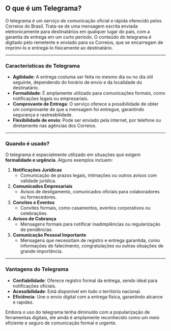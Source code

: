 ## **O que é um Telegrama?**

O telegrama é um serviço de comunicação oficial e rápida oferecido pelos Correios do Brasil. Trata-se de uma mensagem escrita enviada eletronicamente para destinatários em qualquer lugar do país, com a garantia de entrega em um curto período. O conteúdo do telegrama é digitado pelo remetente e enviado para os Correios, que se encarregam de imprimi-lo e entregá-lo fisicamente ao destinatário.

---

### **Características do Telegrama**

- **Agilidade**: A entrega costuma ser feita no mesmo dia ou no dia útil seguinte, dependendo do horário de envio e da localidade do destinatário.
- **Formalidade**: É amplamente utilizado para comunicações formais, como notificações legais ou empresariais.
- **Comprovante de Entrega**: O serviço oferece a possibilidade de obter um comprovante de que a mensagem foi entregue, garantindo segurança e rastreabilidade.
- **Flexibilidade de envio**: Pode ser enviado pela internet, por telefone ou diretamente nas agências dos Correios.

---

### **Quando é usado?**

O telegrama é especialmente utilizado em situações que exigem **formalidade e urgência**. Alguns exemplos incluem:

1. **Notificações Jurídicas**
    - Comunicação de prazos legais, intimações ou outros avisos com validade jurídica.
2. **Comunicados Empresariais**
    - Avisos de desligamento, comunicados oficiais para colaboradores ou fornecedores.
3. **Convites e Eventos**
    - Convites formais, como casamentos, eventos corporativos ou celebrações.
4. **Avisos de Cobrança**
    - Mensagens formais para notificar inadimplências ou regularização de pendências.
5. **Comunicação Pessoal Importante**
    - Mensagens que necessitam de registro e entrega garantida, como informações de falecimento, congratulações ou outras situações de grande importância.

---
### **Vantagens do Telegrama**

- **Confiabilidade**: Oferece registro formal da entrega, sendo ideal para notificações oficiais.
- **Acessibilidade**: Está disponível em todo o território nacional.
- **Eficiência**: Une o envio digital com a entrega física, garantindo alcance e rapidez.

Embora o uso do telegrama tenha diminuído com a popularização de ferramentas digitais, ele ainda é amplamente reconhecido como um meio eficiente e seguro de comunicação formal e urgente.